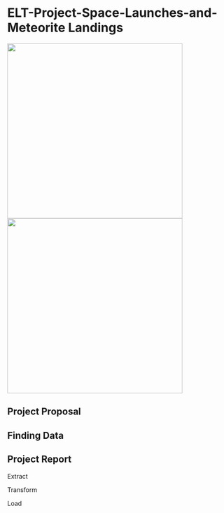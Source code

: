 


# ELT-Project-Space-Launches-and-Meteorite Landings

<img src="https://media.giphy.com/media/3ohs4gSs3V0Q7qOtKU/giphy.gif" width=400>

<img src="https://media.giphy.com/media/8vkEB6e3xgU5CusLES/giphy.gif" width=400>

## Project Proposal 


## Finding Data



## Project Report 
Extract


Transform



Load 

